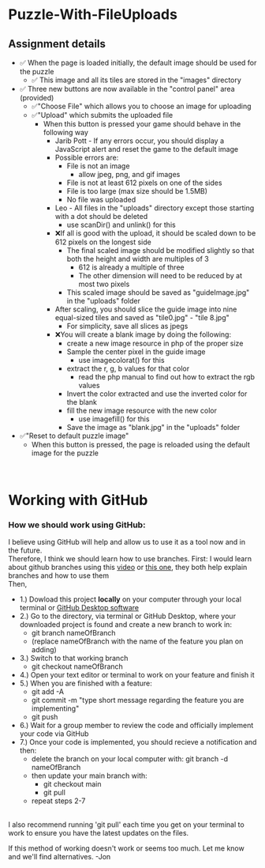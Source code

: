 # Puzzle-With-FileUploads
## Assignment details


* ✅ When the page is loaded initially, the default image should be used for the puzzle
  * ✅ This image and all its tiles are stored in the "images" directory
* ✅ Three new buttons are now available in the "control panel" area (provided)
  * ✅"Choose File" which allows you to choose an image for uploading
  * ✅"Upload" which submits the uploaded file
      * When this button is pressed your game should behave in the following way
        * Jarib Pott - If any errors occur, you should display a JavaScript alert and reset the game to the default image
        * Possible errors are:
          * File is not an image
            * allow jpeg, png, and gif images
          * File is not at least 612 pixels on one of the sides
          * File is too large (max size should be 1.5MB)
          * No file was uploaded
        * Leo - All files in the "uploads" directory except those starting with a dot should be deleted
          * use scanDir() and unlink() for this
        * ❌If all is good with the upload, it should be scaled down to be 612 pixels on the longest side
          * The final scaled image should be modified slightly so that both the height and width are multiples of 3
            * 612 is already a multiple of three
            * The other dimension will need to be reduced by at most two pixels
          * This scaled image should be saved as "guideImage.jpg" in the "uploads" folder
        * After scaling, you should slice the guide image into nine equal-sized tiles and saved as "tile0.jpg" - "tile 8.jpg"
          * For simplicity, save all slices as jpegs
        * ❌You will create a blank image by doing the following:
          * create a new image resource in php of the proper size
          * Sample the center pixel in the guide image
            * use imagecolorat() for this
          * extract the r, g, b values for that color
            * read the php manual to find out how to extract the rgb values
          * Invert the color extracted and use the inverted color for the blank
          * fill the new image resource with the new color
            * use imagefill() for this
          * Save the image as "blank.jpg" in the "uploads" folder
* ✅"Reset to default puzzle image"
  * When this button is pressed, the page is reloaded using the default image for the puzzle

<br>

# Working with GitHub
### How we should work using GitHub:
I believe using GitHub will help and allow us to use it as a tool now and in the future. <br>
Therefore, I think we should learn how to use branches.
First: I would learn about github branches using this [video](https://www.youtube.com/clip/Ugkxxgn68sIypKs7OcqaAXbsZbi_JItcGrhf) or [this one](https://youtu.be/JTE2Fn_sCZs?t=72), they both help explain branches and how to use them
<br>
Then,
   * 1.) Dowload this project **locally** on your computer through your local terminal or [GitHub Desktop software](https://desktop.github.com/)
   * 2.) Go to the directory, via terminal or GitHub Desktop, where your downloaded project is found and create a new branch to work in:
      * git branch nameOfBranch
      * (replace nameOfBranch with the name of the feature you plan on adding)
   * 3.) Switch to that working branch
      * git checkout nameOfBranch
   * 4.) Open your text editor or terminal to work on your feature and finish it
   * 5.) When you are finished with a feature:
      * git add -A
      * git commit -m "type short message regarding the feature you are implementing"
      * git push
   * 6.) Wait for a group member to review the code and officially implement your code via GitHub
   * 7.) Once your code is implemented, you should recieve a notification and then:
      * delete the branch on your local computer with: git branch -d nameOfBranch
      * then update your main branch with: 
         * git checkout main  
         * git pull
      * repeat steps 2-7
<br> 
I also recommend running 'git pull' each time you get on your terminal to work to ensure you have the latest updates on the files.
<br>

If this method of working doesn't work or seems too much. Let me know and we'll find alternatives. -Jon

